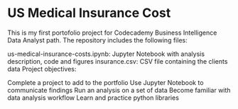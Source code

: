 # US Medical Insurance Cost
This is my first portofolio project for Codecademy Business Intelligence Data Analyst path. The repository includes the following files:

us-medical-insurance-costs.ipynb: Jupyter Notebook with analysis description, code and figures
insurance.csv: CSV file containing the clients data
Project objectives:

Complete a project to add to the portfolio
Use Jupyter Notebook to communicate findings
Run an analysis on a set of data
Become familiar with data analysis workflow
Learn and practice python libraries